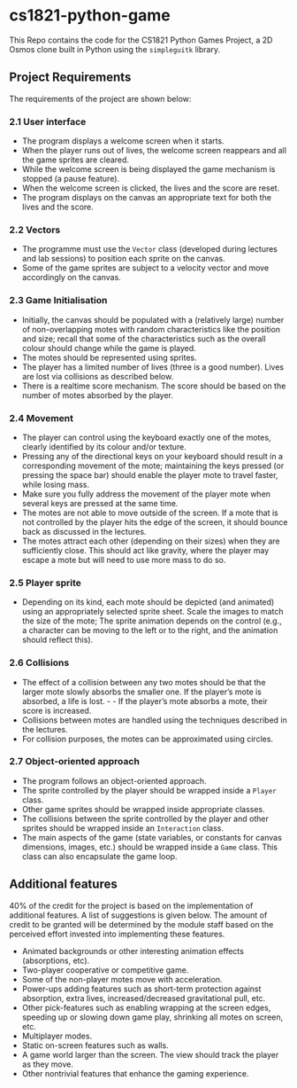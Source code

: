 # cs1821-python-game
This Repo contains the code for the CS1821 Python Games Project, a 2D Osmos clone built in Python using the ``` simpleguitk ``` library.

## Project Requirements
The requirements of the project are shown below:

### 2.1 User interface
- The program displays a welcome screen when it starts.
- When the player runs out of lives, the welcome screen reappears and all the game sprites are cleared.
- While the welcome screen is being displayed the game mechanism is stopped (a pause feature).
- When the welcome screen is clicked, the lives and the score are reset.
- The program displays on the canvas an appropriate text for both the lives and the score.

### 2.2 Vectors
- The programme must use the ``` Vector ``` class (developed during lectures and lab sessions) to position each sprite on the canvas.
- Some of the game sprites are subject to a velocity vector and move accordingly on the canvas.

### 2.3 Game Initialisation
- Initially, the canvas should be populated with a (relatively large) number of non-overlapping motes with random characteristics like the position and size; recall that some of the characteristics such as the overall colour should change while the game is played.
- The motes should be represented using sprites.
- The player has a limited number of lives (three is a good number). Lives are lost via collisions as described below.
- There is a realtime score mechanism. The score should be based on the number of motes absorbed by the player.

### 2.4 Movement
- The player can control using the keyboard exactly one of the motes, clearly identified by its colour and/or texture.
- Pressing any of the directional keys on your keyboard should result in a corresponding movement of the mote; maintaining the keys pressed (or pressing the space bar) should enable the player mote to travel faster, while losing mass.
- Make sure you fully address the movement of the player mote when several keys are pressed at the same time.
- The motes are not able to move outside of the screen. If a mote that is not controlled by the player hits the edge of the screen, it should bounce back as discussed in the lectures.
- The motes attract each other (depending on their sizes) when they are sufficiently close. This should act like gravity, where the player may escape a mote but will need to use more mass to do so.

### 2.5 Player sprite
- Depending on its kind, each mote should be depicted (and animated) using an appropriately selected sprite sheet. Scale the images to match the size of the mote;
The sprite animation depends on the control (e.g., a character can be moving to the left or to the right, and the animation should reflect this).

### 2.6 Collisions
- The effect of a collision between any two motes should be that the larger mote slowly absorbs the smaller one. If the player’s mote is absorbed, a life is lost. - - If the player’s mote absorbs a mote, their score is increased.
- Collisions between motes are handled using the techniques described in the lectures.
- For collision purposes, the motes can be approximated using circles.

### 2.7 Object-oriented approach
- The program follows an object-oriented approach.
- The sprite controlled by the player should be wrapped inside a ``` Player ``` class.
- Other game sprites should be wrapped inside appropriate classes.
- The collisions between the sprite controlled by the player and other sprites should be wrapped inside an ``` Interaction ``` class.
- The main aspects of the game (state variables, or constants for canvas dimensions, images, etc.) should be wrapped inside a ``` Game ``` class. This class can also encapsulate the game loop.

## Additional features
40% of the credit for the project is based on the implementation of additional features. A list of suggestions is given below. The amount of credit to be granted will be determined by the module staff based on the perceived effort invested into implementing these features.

- Animated backgrounds or other interesting animation effects (absorptions, etc).
- Two-player cooperative or competitive game.
- Some of the non-player motes move with acceleration.
- Power-ups adding features such as short-term protection against absorption, extra lives, increased/decreased gravitational pull, etc.
- Other pick-features such as enabling wrapping at the screen edges, speeding up or slowing down game play, shrinking all motes on screen, etc.
- Multiplayer modes.
- Static on-screen features such as walls.
- A game world larger than the screen. The view should track the player as they move.
- Other nontrivial features that enhance the gaming experience.
